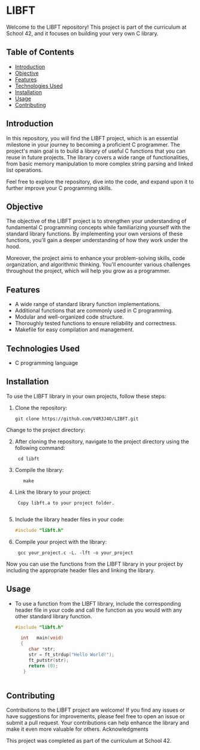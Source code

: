# LIBFT
Welcome to the LIBFT repository! This project is part of the curriculum at School 42, and it focuses on building your very own C library.

## Table of Contents
- [Introduction](#introduction)
- [Objective](#objective)
- [Features](#features)
- [Technologies Used](#technologies-used)
- [Installation](#installation)
- [Usage](#usage)
- [Contributing](#contributing)

## Introduction

In this repository, you will find the LIBFT project, which is an essential milestone in your journey to becoming a proficient C programmer. The project's main goal is to build a library of useful C functions that you can reuse in future projects. The library covers a wide range of functionalities, from basic memory manipulation to more complex string parsing and linked list operations.

Feel free to explore the repository, dive into the code, and expand upon it to further improve your C programming skills.

## Objective

The objective of the LIBFT project is to strengthen your understanding of fundamental C programming concepts while familiarizing yourself with the standard library functions. By implementing your own versions of these functions, you'll gain a deeper understanding of how they work under the hood.

Moreover, the project aims to enhance your problem-solving skills, code organization, and algorithmic thinking. You'll encounter various challenges throughout the project, which will help you grow as a programmer.

## Features

- A wide range of standard library function implementations.
- Additional functions that are commonly used in C programming.
- Modular and well-organized code structure.
- Thoroughly tested functions to ensure reliability and correctness.
- Makefile for easy compilation and management.

## Technologies Used

- C programming language

## Installation

To use the LIBFT library in your own projects, follow these steps:

1. Clone the repository:
   ```shell
   git clone https://github.com/V4R3J4O/LIBFT.git
Change to the project directory:

2. After cloning the repository, navigate to the project directory using the following command:

   ```shell
    cd libft

3. Compile the library:
   ```shell
      make

4. Link the library to your project:

   ```shell
    Copy libft.a to your project folder.
    
5. Include the library header files in your code:

    ```c
    #include "libft.h"

6. Compile your project with the library:

   ```shell
    gcc your_project.c -L. -lft -o your_project

Now you can use the functions from the LIBFT library in your project by including the appropriate header files and linking the library.

## Usage

- To use a function from the LIBFT library, include the corresponding header file in your code and call the function as you would with any other standard library function.
    ```c
    #include "libft.h"

      int   main(void)
      {
         char *str;
         str = ft_strdup("Hello World!");
         ft_putstr(str);
         return (0);
       }
       

## Contributing

Contributions to the LIBFT project are welcome! If you find any issues or have suggestions for improvements, please feel free to open an issue or submit a pull request. Your contributions can help enhance the library and make it even more valuable for others.
Acknowledgments

This project was completed as part of the curriculum at School 42.
